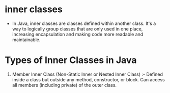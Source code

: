 # inner classes

-   In Java, inner classes are classes defined within another class. It's a way to logically group classes that are only used in one place, increasing encapsulation and making code more readable and maintainable.

# Types of Inner Classes in Java

1. Member Inner Class (Non-Static Inner or Nested Inner Class) :- Defined inside a class but outside any method, constructor, or block. Can access all members (including private) of the outer class.

